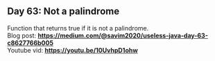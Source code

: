 ## Day 63: Not a palindrome
Function that returns true if it is not a palindrome.  
Blog post: **<https://medium.com/@savim2020/useless-java-day-63-c8627766b005>**  
Youtube vid: **<https://youtu.be/10UvhpD1ohw>**
